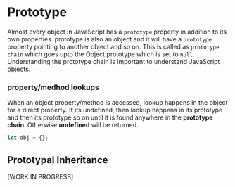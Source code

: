 # Prototype

Almost every object in JavaScript has a `prototype` property in addition to its own properties.
prototype is also an object and it will have a `prototype` property pointing to another object and so on.
This is called as `prototype chain` which goes upto the Object.prototype which is set to `null`.
Understanding the prototype chain is important to understand JavaScript objects.

### property/medhod lookups

When an object property/method is accessed, lookup happens in the object for a direct property. If its undefined, then lookup happens in its prototype and then its prototype so on until it is found anywhere in the **prototype chain**. Otherwise **undefined** will be returned.

```js
let obj = {};
```

## Prototypal Inheritance

[WORK IN PROGRESS]
